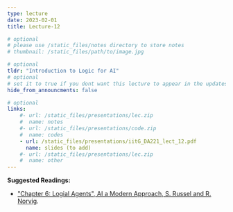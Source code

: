 ```yaml
---
type: lecture
date: 2023-02-01
title: Lecture-12

# optional
# please use /static_files/notes directory to store notes
# thumbnail: /static_files/path/to/image.jpg

# optional
tldr: "Introduction to Logic for AI"
# optional
# set it to true if you dont want this lecture to appear in the updates section
hide_from_announcments: false

# optional
links: 
    #- url: /static_files/presentations/lec.zip
    #  name: notes
    #- url: /static_files/presentations/code.zip
    #  name: codes
    - url: /static_files/presentations/iitG_DA221_lect_12.pdf
      name: slides (to add)
    #- url: /static_files/presentations/lec.zip
    #  name: other
---
```


**Suggested Readings:**
- ["Chapter 6: Logial Agents", AI a Modern Approach, S. Russel and R. Norvig](https://aima.cs.berkeley.edu/).